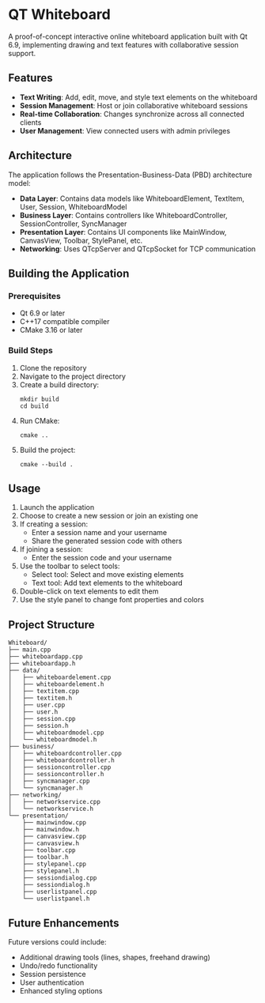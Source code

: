 # QT Whiteboard

A proof-of-concept interactive online whiteboard application built with Qt 6.9, implementing drawing and text features with collaborative session support.

## Features

- **Text Writing**: Add, edit, move, and style text elements on the whiteboard
- **Session Management**: Host or join collaborative whiteboard sessions
- **Real-time Collaboration**: Changes synchronize across all connected clients
- **User Management**: View connected users with admin privileges

## Architecture

The application follows the Presentation-Business-Data (PBD) architecture model:

- **Data Layer**: Contains data models like WhiteboardElement, TextItem, User, Session, WhiteboardModel
- **Business Layer**: Contains controllers like WhiteboardController, SessionController, SyncManager
- **Presentation Layer**: Contains UI components like MainWindow, CanvasView, Toolbar, StylePanel, etc.
- **Networking**: Uses QTcpServer and QTcpSocket for TCP communication

## Building the Application

### Prerequisites

- Qt 6.9 or later
- C++17 compatible compiler
- CMake 3.16 or later

### Build Steps

1. Clone the repository
2. Navigate to the project directory
3. Create a build directory:
   ```
   mkdir build
   cd build
   ```
4. Run CMake:
   ```
   cmake ..
   ```
5. Build the project:
   ```
   cmake --build .
   ```

## Usage

1. Launch the application
2. Choose to create a new session or join an existing one
3. If creating a session:
   - Enter a session name and your username
   - Share the generated session code with others
4. If joining a session:
   - Enter the session code and your username
5. Use the toolbar to select tools:
   - Select tool: Select and move existing elements
   - Text tool: Add text elements to the whiteboard
6. Double-click on text elements to edit them
7. Use the style panel to change font properties and colors

## Project Structure

```
Whiteboard/
├── main.cpp
├── whiteboardapp.cpp
├── whiteboardapp.h
├── data/
│   ├── whiteboardelement.cpp
│   ├── whiteboardelement.h
│   ├── textitem.cpp
│   ├── textitem.h
│   ├── user.cpp
│   ├── user.h
│   ├── session.cpp
│   ├── session.h
│   ├── whiteboardmodel.cpp
│   └── whiteboardmodel.h
├── business/
│   ├── whiteboardcontroller.cpp
│   ├── whiteboardcontroller.h
│   ├── sessioncontroller.cpp
│   ├── sessioncontroller.h
│   ├── syncmanager.cpp
│   └── syncmanager.h
├── networking/
│   ├── networkservice.cpp
│   └── networkservice.h
└── presentation/
    ├── mainwindow.cpp
    ├── mainwindow.h
    ├── canvasview.cpp
    ├── canvasview.h
    ├── toolbar.cpp
    ├── toolbar.h
    ├── stylepanel.cpp
    ├── stylepanel.h
    ├── sessiondialog.cpp
    ├── sessiondialog.h
    ├── userlistpanel.cpp
    └── userlistpanel.h
```

## Future Enhancements

Future versions could include:
- Additional drawing tools (lines, shapes, freehand drawing)
- Undo/redo functionality
- Session persistence
- User authentication
- Enhanced styling options
